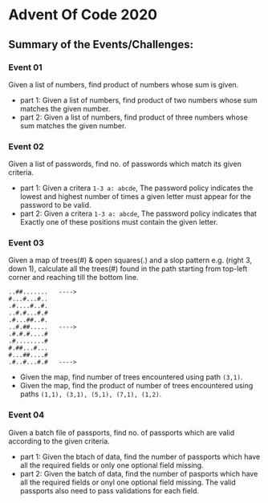 # Advent Of Code 2020

## Summary of the Events/Challenges:

### **Event 01**

   Given a list of numbers, find product of numbers whose sum is given.
   - part 1: Given a list of numbers, find product of two numbers whose sum matches the given number.
   - part 2: Given a list of numbers, find product of three numbers whose sum matches the given number.

### **Event 02** 

   Given a list of passwords, find no. of passwords which match its given criteria.
   - part 1: Given a critera `1-3 a: abcde`, The password policy indicates the lowest and highest number of times a given letter must appear for the password to be valid.
   - part 2: Given a critera `1-3 a: abcde`, The password policy indicates that Exactly one of these positions must contain the given letter.

### **Event 03** 

   Given a map of trees(#) & open squares(.) and a slop pattern e.g. (right 3, down 1), calculate all the trees(#) found in the path starting from top-left corner and reaching till the bottom line.
```
..##.......   ---->
#...#...#..
.#....#..#.
..#.#...#.#
.#...##..#.
..#.##.....   ---->
.#.#.#....#
.#........#
#.##...#...
#...##....#
.#..#...#.#   ---->
```
   - Given the map, find number of trees encountered using path `(3,1)`.
   - Given the map, find the product of number of trees encountered using paths `(1,1), (3,1), (5,1), (7,1), (1,2)`.

### **Event 04** 

   Given a batch file of passports, find no. of passports which are valid according to the given criteria.
   - part 1: Given the btach of data, find the number of passports which have all the required fields or only one optional field missing.
   - part 2: Given the batch of data, find the number of pasports which have all the required fields or onyl one optional field missing. The valid passports also need to pass validations for each field.
